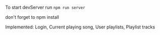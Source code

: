 To start devServer run ```npm run server```

don't forget to npm install

Implemented: 
Login,
Current playing song,
User playlists,
Playlist tracks
